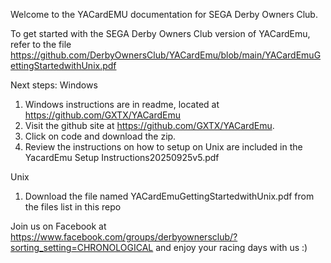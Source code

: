 Welcome to the YACardEMU documentation for SEGA Derby Owners Club. 

To get started with the SEGA Derby Owners Club version of YACardEmu, refer to the file https://github.com/DerbyOwnersClub/YACardEmu/blob/main/YACardEmuGettingStartedwithUnix.pdf 

Next steps:
Windows
1. Windows instructions are in readme, located at  https://github.com/GXTX/YACardEmu
2. Visit the github site at https://github.com/GXTX/YACardEmu.
3. Click on code and download the zip.
4. Review the instructions on how to setup on Unix are included in the YacardEmu Setup Instructions20250925v5.pdf

Unix
1. Download the file named YACardEmuGettingStartedwithUnix.pdf from the files list in this repo

Join us on Facebook at https://www.facebook.com/groups/derbyownersclub/?sorting_setting=CHRONOLOGICAL and enjoy
your racing days with us :)

